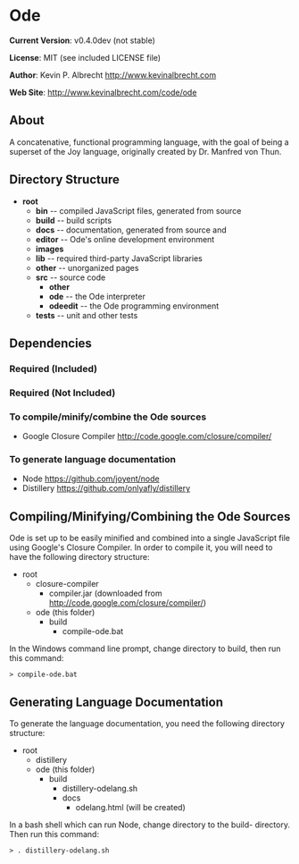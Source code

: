 Ode
===

__Current Version__:
v0.4.0dev (not stable)

__License__:
MIT (see included LICENSE file)

__Author__:
Kevin P. Albrecht <http://www.kevinalbrecht.com>
        
__Web Site__:
<http://www.kevinalbrecht.com/code/ode>

About
-----

A concatenative, functional programming language, with the goal of being a superset of
the Joy language, originally created by Dr. Manfred von Thun.

Directory Structure
-------------------

* __root__
  * __bin__ -- compiled JavaScript files, generated from source
  * __build__ -- build scripts
  * __docs__ -- documentation, generated from source and
  * __editor__ -- Ode's online development environment
  * __images__
  * __lib__ -- required third-party JavaScript libraries
  * __other__ -- unorganized pages
  * __src__ -- source code
    * __other__
    * __ode__ -- the Ode interpreter
    * __odeedit__ -- the Ode programming environment
  * __tests__ -- unit and other tests

Dependencies
------------

### Required (Included)

### Required (Not Included)

### To compile/minify/combine the Ode sources

* Google Closure Compiler <http://code.google.com/closure/compiler/>

### To generate language documentation

* Node <https://github.com/joyent/node>
* Distillery <https://github.com/onlyafly/distillery>

Compiling/Minifying/Combining the Ode Sources
---------------------------------------------

Ode is set up to be easily minified and combined into a single JavaScript file
using Google's Closure Compiler. In order to compile it, you will need to have
the following directory structure:

* root
  * closure-compiler
    * compiler.jar (downloaded from <http://code.google.com/closure/compiler/>)
  * ode (this folder)
    * build
      * compile-ode.bat
      
In the Windows command line prompt, change directory to build, then
run this command:

    > compile-ode.bat

Generating Language Documentation
---------------------------------

To generate the language documentation, you need the following directory
structure:

* root
  * distillery
  * ode (this folder)
    * build
      * distillery-odelang.sh
      * docs
        * odelang.html (will be created)

In a bash shell which can run Node, change directory to the build-
directory. Then run this command:

    > . distillery-odelang.sh